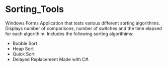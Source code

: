 # Sorting_Tools
Windows Forms Application that tests various different sorting algorithims.
Displays number of comparisons, number of switches and the time elapsed for each algorithim.
Includes the following sorting algorithims:
  - Bubble Sort
  - Heap Sort
  - Quick Sort
  - Delayed Replacement
Made with C#.
